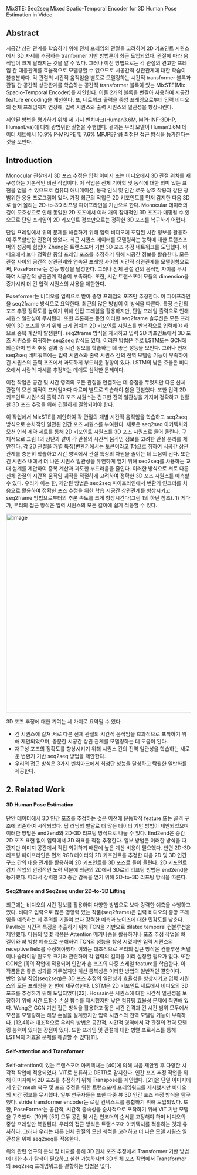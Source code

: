 MixSTE: Seq2seq Mixed Spatio-Temporal Encoder for 3D Human Pose Estimation in Video

## Abstract
시공간 상관 관계를 학습하기 위해 전체 프레임의 관절을 고려하여 2D 키포인트 시퀀스에서 3D 자세를 추정하는 tranformer 기반 방법론이 최근 도입되었다. 관절에 따라 움직임이 크게 달라지는 것을 알 수 있다. 그러나 이전 방법으로는 각 관절의 견고한 프레임 간 대응관계를 효율적으로 모델링할 수 없으므로 시공간적 상관관계에 대한 학습이 불충분하다. 각 관절의 시간적 움직임을 별도로 모델링하는 시간적 transformer 블록과 관절 간 공간적 상관관계를 학습하는 공간적 transformer 블록이 있는 MixSTE(Mix Spacio-Temporal Encoder)를 제안한다. 이들 2개의 블록을 번갈아 사용하여 시공간 feature encoding을 개선한다. 또, 네트워크 출력을 중앙 프레임으로부터 입력 비디오의 전체 프레임까지 연장해, 입력 시퀀스와 출력 시퀀스의 일관성을 향상시킨다.  
  
제안된 방법을 평가하기 위해 세 가지 벤치마크(Human3.6M, MPI-INF-3DHP, HumanEva)에 대해 광범위한 실험을 수행했다. 결과는 우리 모델이 Human3.6M 데이터 세트에서 10.9% P-MPJPE 및 7.6% MPJPE만큼 최첨단 접근 방식을 능가한다는 것을 보인다.

## Introduction

Monocular 관찰에서 3D 포즈 추정은 입력 이미지 또는 비디오에서 3D 관절 위치를 재구성하는 기본적인 비전 작업이다. 이 작업은 신체 기하학 및 동작에 대한 의미 있는 표현을 얻을 수 있으므로 컴퓨터 애니메이션, 동작 인식 및 인간 로봇 상호 작용과 같은 광범위한 응용 프로그램이 있다. 가장 최근의 작업은 2D 키포인트를 먼저 감지한 다음 3D로 들어 올리는 2D-to-3D 리프팅 파이프라인을 기반으로 한다. Monocular 데이터의 깊이 모호성으로 인해 동일한 2D 포즈에서 여러 개의 잠재적인 3D 포즈가 매핑될 수 있으므로 단일 프레임의 2D 키포인트 정보만으로는 정확한 3D 포즈를 복구하기 어렵다.  

단일 프레임에서 위의 문제를 해결하기 위해 입력 비디오에 포함된 시간 정보를 활용하여 주목할만한 진전이 있었다. 최근 시퀀스 데이터를 모델링하는 능력에 대한 트랜스포머의 성공에 힘입어 Zheng은 트랜스포머 기반 3D 포즈 추정 네트워크를 도입했다. 비디오에서 보다 정확한 중앙 프레임 포즈를 추정하기 위해 시공간 정보를 활용한다. 모든 관절 사이의 공간적 상관관계와 연속된 프레임 사이의 시간적 상관관계를 모델링함으로써, PoseFormer는 성능 향상을 달성한다. 그러나 신체 관절 간의 움직임 차이를 무시하여 시공간적 상관관계 학습이 부족하다. 또한, 시간 트랜스포머 모듈의 dimension을 증가시켜 더 긴 입력 시퀀스의 사용을 제한한다.  

Poseformer는 비디오를 입력으로 받아 중앙 프레임의 포즈만 추정한다. 이 파이프라인을 seq2frame 방식으로 요약한다. 최근의 많은 방법이 이 방식을 따른다. 특정 순간의 포즈 추정 정확도를 높이기 위해 인접 프레임을 활용하지만, 단일 프레임 출력으로 인해 시퀀스 일관성이 무시된다. 또한 추론하는 동안 이러한 seq2frame 솔루션은 모든 프레임의 3D 포즈를 얻기 위해 크게 겹치는 2D 키포인트 시퀀스를 반복적으로 입력해야 하므로 중복 계산이 발생한다. seq2frame 방식을 제외하고 입력 2D 키포인트에서 3D 포즈 시퀀스를 회귀하는 seq2seq 방식도 있다. 이러한 방법은 주로 LSTM또는 GCN에 의존하며 연속 추정 결과 중 시간 정보를 학습하는 데 좋은 성능을 보인다. 그러나 현재 seq2seq 네트워크에는 입력 시퀀스와 출력 시퀀스 간의 전역 모델링 기능이 부족하여 긴 시퀀스의 출력 포즈에서 과도하게 부드러운 경향이 있다. LSTM의 낮은 효율은 비디오에서 사람의 자세를 추정하는 데에도 심각한 문제이다.  

이전 작업은 공간 및 시간 영역의 모든 관절을 연결하는 데 중점을 두었지만 다른 신체 관절의 모션 궤적이 프레임마다 다르며 별도로 학습해야 함을 관찰했다. 또한 입력 2D 키포인트 시퀀스와 출력 3D 포즈 시퀀스는 견고한 전역 일관성을 가지며 정확하고 원활한 3D 포즈 추정을 위해 긴밀하게 결합되어야 한다.

이 작업에서 MixSTE를 제안하여 각 관절의 개별 시간적 움직임을 학습하고 seq2seq 방식으로 순차적인 일관된 인간 포즈 시퀀스를 부여한다. 새로운 seq2seq 아키텍처와 모션 인식 제약 세트를 통해 2D 키포인트 시퀀스를 3D 포즈 시퀀스로 들어 올린다. 구체적으로 그림 1의 상단과 같이 각 관절의 시간적 움직임 정보를 고려한 관절 분리를 제안한다. 각 2D 관절을 개별 특징(변환기에서는 토큰이라고 함)으로 취하여 시공간 상관 관계를 충분히 학습하고 시간 영역에서 관절 특징의 차원을 줄이는 데 도움이 된다. 또한 긴 시퀀스 내에서 더 나은 시퀀스 일관성을 유연하게 얻기 위해 seq2seq를 사용하는 교대 설계를 제안하여 중복 계산과 과도한 부드러움을 줄인다. 이러한 방식으로 서로 다른 신체 관절의 시간적 움직임 궤적을 적절하게 고려하여 정확한 3D 포즈 시퀀스를 예측할 수 있다. 우리가 아는 한, 제안된 방법은 seq2seq 파이프라인에서 변환기 인코더를 처음으로 활용하여 정확한 포즈 추정을 위한 학습 시공간 상관관계를 향상시키고 seq2frame 방법으로부터의 추론 속도를 크게 향상시킨다(그림 1의 하단 참조). 1) 게다가, 우리의 접근 방식은 입력 시퀀스의 모든 길이에 쉽게 적응할 수 있다.

<img width="540" alt="image" src="https://user-images.githubusercontent.com/40943064/159107284-1337ad1d-1a62-4981-9904-22446d84ef7e.png">

3D 포즈 추정에 대한 기여는 세 가지로 요약될 수 있다.

* 긴 시퀀스에 걸쳐 서로 다른 신체 관절의 시간적 움직임을 효과적으로 포착하기 위해 제안되었으며, 충분한 시공간 상관 관계를 모델링하는 데 도움이 된다.
* 재구성 포즈의 정확도를 향상시키기 위해 시퀀스 간의 전역 일관성을 학습하는 새로운 변환기 기반 seq2seq 방법을 제안한다.
* 우리의 접근 방식은 3가지 벤치마크에서 최첨단 성능을 달성하고 탁월한 일반화를 제공한다.

## 2. Related Work

#### 3D Human Pose Estimation
단안 데이터에서 3D 인간 포즈를 추정하는 것은 이전에 운동학적 feature 또는 골격 구조에 의존하여 시작되었다. 딥 러닝의 발달로 더 많은 데이터 기반 방법이 제안되었으며 이러한 방법은 end2end와 2D-3D 리프팅 방식으로 나눌 수 있다. End2end은 중간 2D 포즈 표현 없이 입력에서 3D 좌표를 직접 추정한다. 일부 방법은 이러한 방식을 따랐지만 이미지 공간에서 직접 회귀하기 때문에 높은 계산 비용이 필요했다. 반면 2D-3D 리프팅 파이프라인은 먼저 RGB 데이터의 2D 키포인트를 추정한 다음 2D 및 3D 인간 구조 간의 대응 관계를 활용하여 2D 키포인트를 3D 포즈로 들어 올린다. 2D 키포인트 감지 작업의 안정적인 노력 덕분에 최근의 2D에서 3D로의 리프팅 방법은 end2end을 능가했다. 따라서 강력한 2D 중간 감독을 얻기 위해 2D-to-3D 리프팅 방식을 따른다.

#### Seq2frame and Seq2seq under 2D-to-3D Lifting
최근에는 비디오의 시간 정보를 활용하여 다양한 방법으로 보다 강력한 예측을 수행하고 있다. 비디오 입력으로 많은 영향력 있는 작품(seq2frame)은 입력 비디오의 중앙 프레임을 예측하는 데 주의를 기울여 보다 강력한 예측과 노이즈에 대한 민감도를 낮춘다. Pavllo는 시간적 특징을 추출하기 위해 TCN을 기반으로 dilated temporal 컨볼루션을 제안했다. 다음의 몇몇 작품은 Attention 메커니즘을 활용하거나 포즈 추정 작업을 뼈 길이와 뼈 방향 예측으로 분해하여 TCN의 성능을 향상 시켰지만 입력 시퀀스의 receptive field를 수정해야했다. 이와는 대조적으로 우리의 접근 방식은 컨볼루션 커널이나 슬라이딩 윈도우 크기와 관련하여 각 입력의 길이를 미리 설정할 필요가 없다. 또한 GCN은 [1]의 작업에 적용되어 인간과 손 포즈의 다중 스케일 feature를 학습한다. 이 작품들은 좋은 성과를 거두었지만 계산 중복성은 이러한 방법의 일반적인 결함이다.  
반면 일부 작업(seq2seq)은 3D 포즈 추정의 일관성과 효율성을 향상시키고 입력 시퀀스의 모든 프레임을 한 번에 재구성한다. LSTM은 2D 키포인트 세트에서 비디오의 3D 포즈를 추정하기 위해 도입되었다[22]. Hossain은 시퀀스에 대한 시간적 일관성을 보장하기 위해 시간 도함수 손실 함수를 제시했지만 낮은 컴퓨팅 효율성 문제에 직면해 있다. Wang은 GCN 기반 접근 방식을 활용하고 짧은 시간 간격과 긴 시간 범위 모두에서 모션을 모델링하는 해당 손실을 설계했지만 입력 시퀀스의 전역 모델링 기능이 부족하다. [12,41]과 대조적으로 우리의 방법은 공간적, 시간적 영역에서 각 관절의 전역 모델링 능력이 있다는 장점이 있다. 또한 프레임 및 관절에 대한 병렬 프로세스를 통해 LSTM의 저효율 문제를 해결할 수 있다[11].

#### Self-attention and Transformer
Self-attention이 있는 트랜스포머 아키텍처는 [40]에 의해 처음 제안된 후 다양한 시각적 작업에 적용되었다. ViT로 분류하고 DETR로 감지한다. 인간 포즈 추정 작업을 위해 이미지에서 2D 포즈를 추정하기 위해 Transpose를 제안했다. [21]은 단일 이미지에서 인간 mesh 복구 및 포즈 추정을 위한 트랜스포머 프레임워크를 제시했지만 비디오의 시간 정보를 무시했다. 일부 연구자들은 또한 다중 뷰 3D 인간 포즈 추정 방식을 탐구했다. stride transformer encoder는 로컬 컨텍스트를 통합하기 위해 도입되었다. 또한, PoseFormer는 공간적, 시간적 종속성을 순차적으로 포착하기 위해 ViT 기반 모델을 구축했다. [19]와 [50] 모두 공간 및 시간 인코더의 순서를 고정해야 하며 비디오의 중앙 프레임만 복원된다. 우리의 접근 방식은 트랜스포머 아키텍처를 적용하는 것과 유사하다. 그러나 우리는 다른 신체 관절의 모션 궤적을 고려하고 더 나은 모델 시퀀스 일관성을 위해 seq2seq를 적용한다.

위의 관련 연구의 분석 및 비교를 통해 3D 인체 포즈 추정에서 Transformer 기반 방법에 대한 추가 탐색이 필요하고 실현 가능하지만 3D 인체 포즈 작업에서 Transformer와 seq2seq 프레임워크를 결합하는 방법은 없다.
